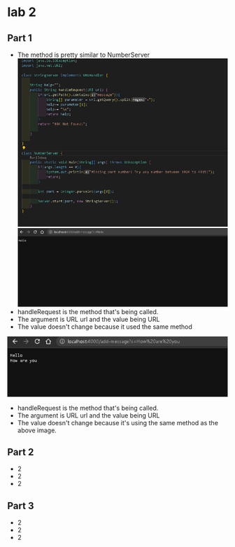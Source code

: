 # lab 2
## Part 1
- The method is pretty similar to NumberServer
![image](WM-Screenshots-20230424165845.png)
![image](hello.png)
- handleRequest is the method that's being called.
- The argument is URL url and the value being URL
- The value doesn't change because it used the same method


![image](howareyou.png)
- handleRequest is the method that's being called.
- The argument is URL url and the value being URL
- The value doesn't change because it's using the same method as the above image.
## Part 2
- 2
- 2
- 2
## Part 3
- 2
- 2
- 2
